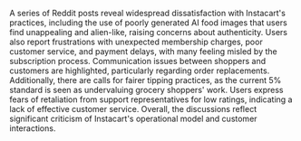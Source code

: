 A series of Reddit posts reveal widespread dissatisfaction with Instacart's practices, including the use of poorly generated AI food images that users find unappealing and alien-like, raising concerns about authenticity. Users also report frustrations with unexpected membership charges, poor customer service, and payment delays, with many feeling misled by the subscription process. Communication issues between shoppers and customers are highlighted, particularly regarding order replacements. Additionally, there are calls for fairer tipping practices, as the current 5% standard is seen as undervaluing grocery shoppers' work. Users express fears of retaliation from support representatives for low ratings, indicating a lack of effective customer service. Overall, the discussions reflect significant criticism of Instacart's operational model and customer interactions.